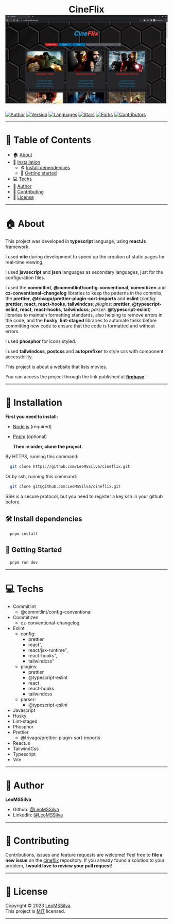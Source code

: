 <h1 align="center">CineFlix
	<br/>
	<img src="./demonstration.png">
	<br/>
</h1>

[![Author](https://img.shields.io/badge/author-LeoMSSilva-blue?style=flat-square)](https://github.com/LeoMSSilva)
[![Version](https://img.shields.io/badge/version-1.0.0-blue.svg?cacheSeconds=2592000)](https://github.com/LeoMSSilva)
[![Languages](https://img.shields.io/github/languages/count/LeoMSSilva/cineflix?color=blue&style=flat-square)](#)
[![Stars](https://img.shields.io/github/stars/LeoMSSilva/cineflix?color=blue&style=flat-square)](https://github.com/LeoMSSilva/cineflix/stargazers)
[![Forks](https://img.shields.io/github/forks/LeoMSSilva/cineflix?color=blue&style=flat-square)](https://github.com/LeoMSSilva/cineflix/network/members)
[![Contributors](https://img.shields.io/github/contributors/LeoMSSilva/cineflix?color=blue&style=flat-square)](https://github.com/LeoMSSilva/cineflix/graphs/contributors)

---

# :pushpin: Table of Contents

- :house: [About](#house-about)
- :dart: [Installation](#dart-installation)
  - :gear: [Install dependencies](#hammer_and_wrench-install-dependencies)
  - :rocket: [Getting started](#rocket-getting-started)
- :computer: [Techs](#computer-techs)
- :bust_in_silhouette: [Author](#bust_in_silhouette-author)
- :handshake: [Contributing](#handshake-contributing)
- :scroll: [License](#scroll-license)

---

# :house: About

This project was developed in **typescript** language, using **reactJs** framework.

I used **vite** during development to speed up the creation of static pages for real-time viewing.

I used **javascript** and **json** languages ​​as secondary languages, just for the configuration files.

I used the **commitlint**, **@commitlint/config-conventional**, **commitizen** and **cz-conventional-changelog** libraries to keep the patterns in the commits, the **prettier**, **@trivago/prettier-plugin-sort-imports** and **eslint** (_config_: **prettier**, **react**, **react-hooks**, **tailwindcss**; _plugins_: **prettier**, **@typescript-eslint**, **react**, **react-hooks**, **tailwindcss**; _parser_: **@typescript-eslint**) libraries to maintain formatting standards, also helping to remove errors in the code, and the **husky**, **lint-staged** libraries to automate tasks before committing new code to ensure that the code is formatted and without errors.

I used **phosphor** for icons styled.

I used **tailwindcss**, **postcss** and **autoprefixer** to style css with component accessibility.

This project is about a website that lists movies.

You can access the project through the link published at **[firebase](https://cineflix-aadd8.web.app)**.

---

# :dart: Installation

**First you need to install:**

- [Node.js](https://pt-br.nodejs.org) (required)
- [Pnpm](https://pnpm.io/pt/) (optional)

  **Then in order, clone the project.**

By HTTPS, running this command:

```bash
  git clone https://github.com/LeoMSSilva/cineflix.git
```

Or by ssh, running this command:

```bash
  git clone git@github.com:LeoMSSilva/cineflix.git
```

SSH is a secure protocol, but you need to register a key ssh in your github before.

## :hammer_and_wrench: Install dependencies

```bash
  pnpm install
```

## :rocket: Getting Started

```bash
  pnpm run dev
```

---

# :computer: Techs

- Commitlint
  - @commitlint/config-conventional
- Commitizen
  - cz-conventional-changelog
- Eslint
  - config:
    - prettier
    - react",
    - react/jsx-runtime",
    - react-hooks",
    - tailwindcss"
  - plugins:
    - prettier
    - @typescript-eslint
    - react
    - react-hooks
    - tailwindcss
  - parser:
    - @typescript-eslint
- Javascript
- Husky
- Lint-staged
- Phosphor
- Prettier
  - @trivago/prettier-plugin-sort-imports
- ReactJs
- TailwindCss
- Typescript
- Vite

---

# :bust_in_silhouette: Author

**LeoMSSilva**

- Github: [@LeoMSSilva](https://github.com/LeoMSSilva)
- LinkedIn: [@LeoMSSilva](https://linkedin.com/in/LeoMSSilva)

---

# :handshake: Contributing

Contributions, issues and feature requests are welcome! Feel free to **file a new issue** on the [cineflix](https://github.com/LeoMSSilva/cineflix/issues) repository. If you already found a solution to your problem, **I would love to review your pull request**!

---

# :scroll: License

Copyright :copyright: 2023 [LeoMSSilva](https://github.com/LeoMSSilva).
<br/>
This project is [MIT](https://github.com/LeoMSSilva/cineflix/blob/main/LICENSE) licensed.

---
